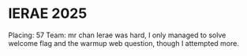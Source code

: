 # IERAE 2025
Placing: 57
Team: mr chan
Ierae was hard, I only managed to solve welcome flag and the warmup web question, though I attempted more.
